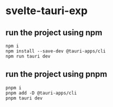 # svelte-tauri-exp

## run the project using npm
```
npm i
npm install --save-dev @tauri-apps/cli
npm run tauri dev
```

## run the project using pnpm
```
pnpm i
pnpm add -D @tauri-apps/cli
pnpm tauri dev
```